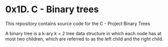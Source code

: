 # 0x1D. C - Binary trees

This repository contains source code for the C - Project Binary Trees

A binary tree is a k-ary k = 2 tree data structure in which each node has at most two children, which are referred to as the left child and the right child.

